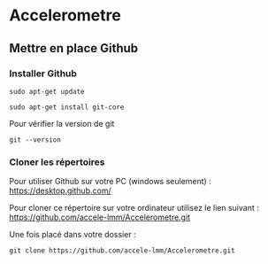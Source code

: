# Accelerometre

## Mettre en place Github

### Installer Github

    sudo apt-get update

    sudo apt-get install git-core

Pour vérifier la version de git

    git --version

### Cloner les répertoires

Pour utiliser Github sur votre PC (windows seulement) : https://desktop.github.com/

Pour cloner ce répertoire sur votre ordinateur utilisez le lien suivant : https://github.com/accele-lmm/Accelerometre.git

Une fois placé dans votre dossier :

    git clone https://github.com/accele-lmm/Accelerometre.git

